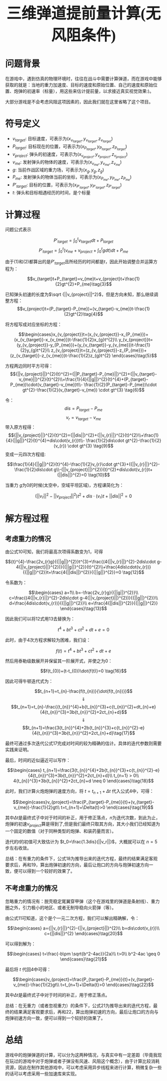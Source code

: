 **<center><font face="微软雅黑" size=10>三维弹道提前量计算(无风阻条件)</font></center>**

# 问题背景

在游戏中，遇到仿真的物理环境时，往往在战斗中需要计算弹道，而在游戏中能够获取的就是：当地的重力加速度、目标的速度和原始位置、自己的速度和原始位置、炮弹的初速率（标量），用这些来估计提前量，以求接近真实视觉效果:)。

大部分游戏是不会考虑风阻这项因素的，因此我们就在这里省略了这个项目。

# 符号定义

- $v_{target}$: 目标速度，可表示为$(x_{v_{target}},y_{v_{target}},z_{v_{target}})$
- $P_{target}$: 目标现在的位置，可表示为$(x_{P_{target}},y_{P_{target}},z_{P_{target}})$
- $v_{project}$: 弹头的初速度，可表示为$(x_{v_{project}},y_{v_{project}},z_{v_{project}})$
- $v_{me}$: 发射弹头的物体的速度，可表示为$(x_{v_{me}},y_{v_{me}},z_{v_{me}})$
- $g$: 当前作战区域的重力场，可表示为$(x_{g},y_{g},z_{g})$
- $P_{me}$: 发射弹头的物体当前的坐标，可表示为$(x_{P_{me}},y_{P_{me}},z_{P_{me}})$
- $P'_{target}$: 目标的位置，可表示为$(x_{P'_{target}},y_{P'_{target}},z_{P'_{target}})$
- $t$: 弹头和目标相遇经历的时间，是个标量

# 计算过程

问题公式表示

$$P'_{target}=\int^{t}_{0}v_{target}dt+P_{target} \tag{1}$$
$$P'_{target}=\int^{t}_{0}(v_{me}+v_{project}+\int^{t}_{0}gdt)dt+P_{me}\tag{2}$$

由于(1)和(2)都算出的是$P'_{target}$且所经历的时间都是$t$，因此开始调整合并运算方程为：

$$v_{target}t+P_{target}=v_{me}t+v_{project}t+\frac{1}{2}gt^{2}+P_{me}\tag{3}$$

已知弹头初速的长度为$\sqrt {||v_{project}||^2}$，但是方向未知，那么继续调整方程：
$$v_{project}t=(P_{target}-P_{me})+(v_{target}-v_{me})t-\frac{1}{2}gt^{2}\tag{4}$$

将方程写成对应坐标的方程：

$$\begin{cases}x_{v_{project}}t=(x_{v_{project}}-x_{P_{me}})+(x_{v_{target}}-x_{v_{me}})t-\frac{1}{2}x_{g}t^{2}\\
y_{v_{project}}t=(y_{v_{project}}-y_{P_{me}})+(y_{v_{target}}-y_{v_{me}})t-\frac{1}{2}y_{g}t^{2}\\
z_{v_{project}}t=(z_{v_{project}}-z_{P_{me}})+(z_{v_{target}}-z_{v_{me}})t-\frac{1}{2}z_{g}t^{2}
\end{cases}\tag{5}$$

方程两边同时平方可得：
$${||v_{project}||}^{2}{t}^{2}={||P_{target}-P_{me}||}^{2}+{||v_{target}-v_{me}||}^{2}{t}^{2}\\+\frac{1}{4}{||g||}^{2}{t}^{4}+(P_{target}-P_{me})\cdot(v_{target}-v_{me})t\\- \frac{1}{2}(P_{target}-P_{me})\cdot gt^{2}-\frac{1}{2}(v_{target}-v_{me}) \cdot gt^{3} \tag{6}$$

令：
$$dis=P_{target}-P_{me}\tag{7}$$
$$v_{r}=v_{target}-v_{me}\tag{8}$$
带入原方程得：
$${||v_{project}||}^{2}{t}^{2}={||dis||}^{2}+{||v_{r}||}^{2}{t}^{2}\\+\frac{1}{4}{||g||}^{2}{t}^{4}+dis\cdot(v_{r})t\\- \frac{1}{2}dis\cdot gt^{2}-\frac{1}{2}(v_{r}) \cdot gt^{3} \tag{9}$$
变成一元四次方程组:

$$\frac{1}{4}{||g||}^{2}{t}^{4}-\frac{1}{2}v_{r}\cdot gt^{3}+({||v_{r}||}^{2}-\frac{1}{2}dis\cdot g\\-{||v_{project}||}^{2}){t}^{2}+dis\cdot(v_{r})t+{||dis||}^{2}=0 \tag{10}$$

当重力 $g$为0的时候(太空中，空域平坦区域)，方程课简化为：

$$({||v_{r}||}^{2}-{||v_{project}||}^{2}){t}^{2}+dis\cdot(v_{r})t+{||dis||}^{2}=0 \tag{11}$$

# 解方程过程

## 考虑重力的情况

由公式10可知，我们将最高次项得系数变为1，可得

$${t}^{4}-\frac{2v_{r}g}{{||g||}^{2}}t^{3}+\frac{(4{||v_{r}||}^{2}-2dis\cdot g-4{||v_{project}||}^{2})}{{||g||}^{2}}{t}^{2}\\+\frac{4dis\cdot(v_{r})}{{||g||}^{2}}t+\frac{4{||dis||}^{2}}{{||g||}^{2}}=0 \tag{12}$$

令系数为：

$$\begin{cases}
a=1\\
b=-\frac{2v_{r}g}{{||g||}^{2}}\\
c=\frac{(4{||v_{r}||}^{2}-2dis\cdot g-4{||v_{project}||}^{2})}{{||g||}^{2}}\\
d=\frac{4dis\cdot(v_{r})}{{||g||}^{2}}\\
e=\frac{4{||dis||}^{2}}{{||g||}^{2}}
\end{cases}\tag{13}$$

因此我们可以将12式用13去替换为：

$${t}^{4}+bt^{3}+c{t}^{2}+dt+e=0 \tag{14}$$

此时，由于4次方程求解较为困难，我们设：

$$f(t)={t}^{4}+bt^{3}+c{t}^{2}+dt+e \tag{15}$$

然后用泰勒级数展开并保留其一阶展开式，并使之为0：

$$f(t_{0})+(t-t_{0})\dot{f(t)}=0 \tag{16}$$

因此可得牛顿迭代式为：

$$t_{n+1}=t_{n}-\frac{f(t_{n})}{\dot{f(t_{n})}}$$
$$\Downarrow$$
$$t_{n+1}=t_{n}-\frac{{t_{n}}^{4}+b{t_{n}}^{3}+c{t_{n}}^{2}+dt_{n}+e}{4{t_{n}}^{3}+3b{t_{n}}^{2}+2ct_{n}+d}$$
$$\Downarrow$$
$$t_{n+1}=\frac{3{t_{n}}^{4}+2b{t_{n}}^{3}+c{t_{n}}^{2}-e}{4{t_{n}}^{3}+3b{t_{n}}^{2}+2ct_{n}+d}\tag{17}$$

最终可通过多次迭代公式17完成对时间的较为精确的估计。具体的迭代参数则需要实践来证明。

最后，时间的近似逼近可以写作：

$$\begin{cases}
t_{n+1}=\frac{3{t_{n}}^{4}+2b{t_{n}}^{3}+c{t_{n}}^{2}-e}{4{t_{n}}^{3}+3b{t_{n}}^{2}+2ct_{n}+d}\\
t_{n+1} > 0\\
4{t_{n}}^{3}+3b{t_{n}}^{2}+2ct_{n}+d \neq 0
\end{cases}\tag{18}$$

此时，我们计算火炮炮弹的速度方向，将 $t=t_{n+1}+\Delta{t}$ 代入公式4中，可得：

$$\begin{cases}v_{project}=\frac{P_{target}-P_{me}}{t}+(v_{target}-v_{me})-\frac{1}{2}gt\\
t=t_{n+1}+\Delta{t}>0
\end{cases}\tag{19}$$


其中$\Delta{t}$是最终式子中对于时间的补正，用于修正落点，$n$为迭代次数，到此为止，炮弹的初速$v_{project}$算是得到了,但是我们最终只取其方向，其大小我们已经知道为一个固定的数值（对于同种类型的炮弹、和装药量而言）。

迭代的$t$的初值可大致估计为 $t_0=\frac{1.3dis}{||v_r||}$，大概就可以在 $n=5$ 步左右收敛。

总结：在有重力的条件下，公式18为推导出来的迭代方程，最终的结果满足客观要求后，再和19，算出炮弹初速的方向，最后让炮口的方向与炮弹初速方向一致，便可以得到一个较好的效果了。

## 不考虑重力的情况

忽略重力的情况有：脱壳稳定尾翼穿甲弹（这个在游戏里的弹道是条射线）、重力圈之外，引力极小的地区、或者无制导稳向火箭弹（等）。

由公式11可知道，这个是个一元二次方程，我们可以解出精确解，令：

$$\begin{cases}
a={||v_{r}||}^{2}-{||v_{project}||}^{2}\\
b=dis\cdot(v_{r})\\
c={||dis||}^{2}
\end{cases}\tag{20}$$

可以得到解为：

$$\begin{cases}
t=\frac{-b\pm \sqrt{b^2-4ac}}{2a}\\
t>0\\
b^2-4ac \geq 0
\end{cases}\tag{21}$$

最后将 $t$ 代回4中可得：

$$\begin{cases}v_{project}=\frac{P_{target}-P_{me}}{t}+(v_{target}-v_{me})-\frac{1}{2}gt\\
t=t_{n+1}+\Delta{t}>0
\end{cases}\tag{22}$$

其中$\Delta{t}$是最终式子中对于时间的补正，用于修正落点。

总结：在无重力（或者忽视重力）的条件下，公式21为推导出来的迭代方程，最终的结果满足客观要求后，再和22，算出炮弹初速的方向，最后让炮口的方向与炮弹初速方向一致，便可以得到一个较好的效果了。

# 总结

游戏中的炮弹弹道的计算，可以分为这两种情况，与真实中有一定差距（毕竟我现在玩过的游戏中对于炮弹或者子弹没有风速、风阻这个概念），由于计算比较消耗资源，因此在制作其他游戏中，可以考虑采用异步线程来进行计算，稍微复杂一些的话可以考虑采用一些加速库来实现。






